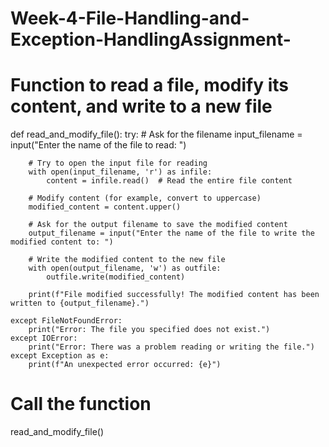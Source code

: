 # Week-4-File-Handling-and-Exception-HandlingAssignment-
# Function to read a file, modify its content, and write to a new file
def read_and_modify_file():
    try:
        # Ask for the filename
        input_filename = input("Enter the name of the file to read: ")
        
        # Try to open the input file for reading
        with open(input_filename, 'r') as infile:
            content = infile.read()  # Read the entire file content
        
        # Modify content (for example, convert to uppercase)
        modified_content = content.upper()
        
        # Ask for the output filename to save the modified content
        output_filename = input("Enter the name of the file to write the modified content to: ")
        
        # Write the modified content to the new file
        with open(output_filename, 'w') as outfile:
            outfile.write(modified_content)
        
        print(f"File modified successfully! The modified content has been written to {output_filename}.")
    
    except FileNotFoundError:
        print("Error: The file you specified does not exist.")
    except IOError:
        print("Error: There was a problem reading or writing the file.")
    except Exception as e:
        print(f"An unexpected error occurred: {e}")

# Call the function
read_and_modify_file()
